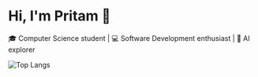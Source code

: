 # Hi, I'm Pritam 👋

🎓 Computer Science student | 💻 Software Development enthusiast | 🤖 AI explorer

![Top Langs](https://github-readme-stats.vercel.app/api/top-langs/?username=itssodope01&layout=compact) 

<!---
itssodope01/itssodope01 is a ✨ special ✨ repository because its `README.md` (this file) appears on your GitHub profile.
You can click the Preview link to take a look at your changes.
--->
